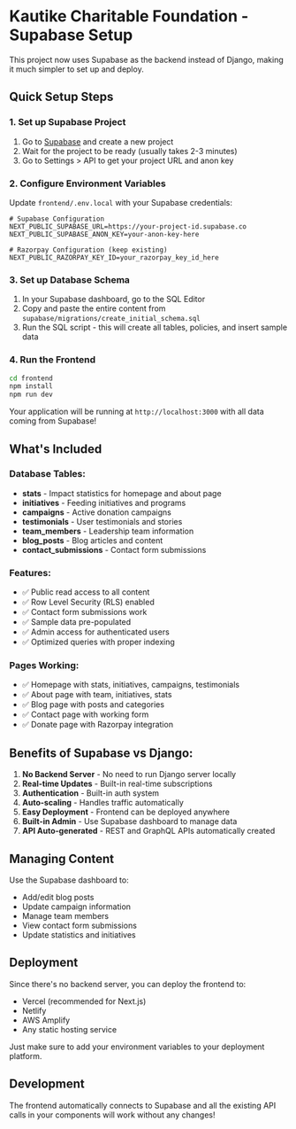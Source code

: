 # Kautike Charitable Foundation - Supabase Setup

This project now uses Supabase as the backend instead of Django, making it much simpler to set up and deploy.

## Quick Setup Steps

### 1. Set up Supabase Project

1. Go to [Supabase](https://supabase.com) and create a new project
2. Wait for the project to be ready (usually takes 2-3 minutes)
3. Go to Settings > API to get your project URL and anon key

### 2. Configure Environment Variables

Update `frontend/.env.local` with your Supabase credentials:

```env
# Supabase Configuration
NEXT_PUBLIC_SUPABASE_URL=https://your-project-id.supabase.co
NEXT_PUBLIC_SUPABASE_ANON_KEY=your-anon-key-here

# Razorpay Configuration (keep existing)
NEXT_PUBLIC_RAZORPAY_KEY_ID=your_razorpay_key_id_here
```

### 3. Set up Database Schema

1. In your Supabase dashboard, go to the SQL Editor
2. Copy and paste the entire content from `supabase/migrations/create_initial_schema.sql`
3. Run the SQL script - this will create all tables, policies, and insert sample data

### 4. Run the Frontend

```bash
cd frontend
npm install
npm run dev
```

Your application will be running at `http://localhost:3000` with all data coming from Supabase!

## What's Included

### Database Tables:
- **stats** - Impact statistics for homepage and about page
- **initiatives** - Feeding initiatives and programs  
- **campaigns** - Active donation campaigns
- **testimonials** - User testimonials and stories
- **team_members** - Leadership team information
- **blog_posts** - Blog articles and content
- **contact_submissions** - Contact form submissions

### Features:
- ✅ Public read access to all content
- ✅ Row Level Security (RLS) enabled
- ✅ Contact form submissions work
- ✅ Sample data pre-populated
- ✅ Admin access for authenticated users
- ✅ Optimized queries with proper indexing

### Pages Working:
- ✅ Homepage with stats, initiatives, campaigns, testimonials
- ✅ About page with team, initiatives, stats
- ✅ Blog page with posts and categories
- ✅ Contact page with working form
- ✅ Donate page with Razorpay integration

## Benefits of Supabase vs Django:

1. **No Backend Server** - No need to run Django server locally
2. **Real-time Updates** - Built-in real-time subscriptions
3. **Authentication** - Built-in auth system
4. **Auto-scaling** - Handles traffic automatically
5. **Easy Deployment** - Frontend can be deployed anywhere
6. **Built-in Admin** - Use Supabase dashboard to manage data
7. **API Auto-generated** - REST and GraphQL APIs automatically created

## Managing Content

Use the Supabase dashboard to:
- Add/edit blog posts
- Update campaign information
- Manage team members
- View contact form submissions
- Update statistics and initiatives

## Deployment

Since there's no backend server, you can deploy the frontend to:
- Vercel (recommended for Next.js)
- Netlify
- AWS Amplify
- Any static hosting service

Just make sure to add your environment variables to your deployment platform.

## Development

The frontend automatically connects to Supabase and all the existing API calls in your components will work without any changes!